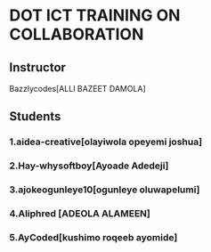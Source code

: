 # DOT ICT TRAINING ON COLLABORATION
## Instructor
Bazzlycodes[ALLI BAZEET DAMOLA]

## Students

### 1.aidea-creative[olayiwola opeyemi joshua]
### 2.Hay-whysoftboy[Ayoade Adedeji]
### 3.ajokeogunleye10[ogunleye oluwapelumi]
### 4.Aliphred [ADEOLA ALAMEEN]
### 5.AyCoded[kushimo roqeeb ayomide]


